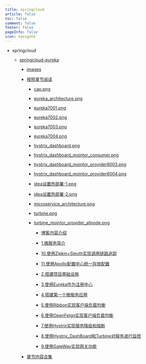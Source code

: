 ```yaml
---
title: springcloud
article: false
toc: false
comment: false
footer: false
pageInfo: false
icon: navigate
---
```


- springcloud

    - <a class="breadcrumb-link" href="springcloud-eureka">springcloud-eureka</a>

        - <a class="breadcrumb-link" href="springcloud-eureka/images">images</a>

        - <a class="breadcrumb-link" href="springcloud-eureka/shardings">按照章节阅读</a>


            - <a class="breadcrumb-link" href="springcloud-eureka/shardings/cap.png">cap.png</a>

            - <a class="breadcrumb-link" href="springcloud-eureka/shardings/eureka_architecture.png">eureka_architecture.png</a>

            - <a class="breadcrumb-link" href="springcloud-eureka/shardings/eureka7001.png">eureka7001.png</a>

            - <a class="breadcrumb-link" href="springcloud-eureka/shardings/eureka7002.png">eureka7002.png</a>

            - <a class="breadcrumb-link" href="springcloud-eureka/shardings/eureka7003.png">eureka7003.png</a>

            - <a class="breadcrumb-link" href="springcloud-eureka/shardings/eureka7004.png">eureka7004.png</a>

            - <a class="breadcrumb-link" href="springcloud-eureka/shardings/hystrix_dashboard.png">hystrix_dashboard.png</a>

            - <a class="breadcrumb-link" href="springcloud-eureka/shardings/hystrix_dashboard_mointor_consumer.png">hystrix_dashboard_mointor_consumer.png</a>

            - <a class="breadcrumb-link" href="springcloud-eureka/shardings/hystrix_dashboard_mointor_provider8003.png">hystrix_dashboard_mointor_provider8003.png</a>

            - <a class="breadcrumb-link" href="springcloud-eureka/shardings/hystrix_dashboard_mointor_provider8004.png">hystrix_dashboard_mointor_provider8004.png</a>

            - <a class="breadcrumb-link" href="springcloud-eureka/shardings/idea设置热部署-1.png">idea设置热部署-1.png</a>

            - <a class="breadcrumb-link" href="springcloud-eureka/shardings/idea设置热部署-2.png">idea设置热部署-2.png</a>

            - <a class="breadcrumb-link" href="springcloud-eureka/shardings/microservice_architecture.png">microservice_architecture.png</a>

            - <a class="breadcrumb-link" href="springcloud-eureka/shardings/turbine.png">turbine.png</a>

            - <a class="breadcrumb-link" href="springcloud-eureka/shardings/turbine_mointor_provider_allnode.png">turbine_mointor_provider_allnode.png</a>

                - <a class="breadcrumb-link" href="springcloud-eureka/shardings//springcloud-eureka-chapter-0.博客内容介绍.html">博客内容介绍</a>

                - <a class="breadcrumb-link" href="springcloud-eureka/shardings//springcloud-eureka-chapter-1.微服务简介.html">1.微服务简介</a>

                - <a class="breadcrumb-link" href="springcloud-eureka/shardings//springcloud-eureka-chapter-10.使用Zipkin+Sleuth实现调用链路追踪.html">10.使用Zipkin+Sleuth实现调用链路追踪</a>

                - <a class="breadcrumb-link" href="springcloud-eureka/shardings//springcloud-eureka-chapter-11.使用Apollo配置中心统一存放配置.html">11.使用Apollo配置中心统一存放配置</a>

                - <a class="breadcrumb-link" href="springcloud-eureka/shardings//springcloud-eureka-chapter-2.搭建项目基础设施.html">2.搭建项目基础设施</a>

                - <a class="breadcrumb-link" href="springcloud-eureka/shardings//springcloud-eureka-chapter-3.使用Eureka作为注册中心.html">3.使用Eureka作为注册中心</a>

                - <a class="breadcrumb-link" href="springcloud-eureka/shardings//springcloud-eureka-chapter-4.搭建第一个微服务应用.html">4.搭建第一个微服务应用</a>

                - <a class="breadcrumb-link" href="springcloud-eureka/shardings//springcloud-eureka-chapter-5.使用Ribbon实现客户端负载均衡.html">5.使用Ribbon实现客户端负载均衡</a>

                - <a class="breadcrumb-link" href="springcloud-eureka/shardings//springcloud-eureka-chapter-6.使用OpenFeign实现客户端负载均衡.html">6.使用OpenFeign实现客户端负载均衡</a>

                - <a class="breadcrumb-link" href="springcloud-eureka/shardings//springcloud-eureka-chapter-7.使用Hystrix实现服务降级和熔断.html">7.使用Hystrix实现服务降级和熔断</a>

                - <a class="breadcrumb-link" href="springcloud-eureka/shardings//springcloud-eureka-chapter-8.使用Hystrix_DashBoard和Turbine对服务进行监控.html">8.使用Hystrix_DashBoard和Turbine对服务进行监控</a>

                - <a class="breadcrumb-link" href="springcloud-eureka/shardings//springcloud-eureka-chapter-9.使用GateWay实现网关功能.html">9.使用GateWay实现网关功能</a>

        - <a class="breadcrumb-link" href="springcloud-eureka/springcloud-eureka.html#intro">章节内容合集</a>
